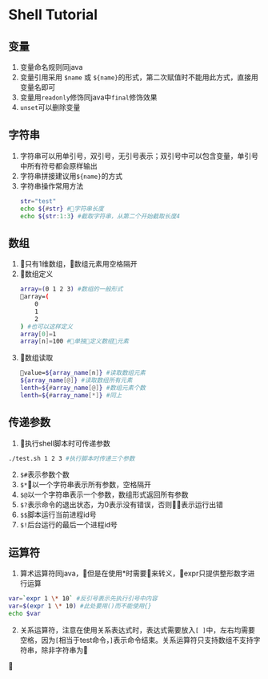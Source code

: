 # Shell Tutorial
## 变量
1. 变量命名规则同java
2. 变量引用采用 ```$name``` 或 ```${name}```的形式，第二次赋值时不能用此方式，直接用变量名即可
3. 变量用```readonly```修饰同java中```final```修饰效果
4. ```unset```可以删除变量
## 字符串
1. 字符串可以用单引号，双引号，无引号表示；双引号中可以包含变量，单引号中所有符号都会原样输出
2. 字符串拼接建议用```${name}```的方式
3. 字符串操作常用方法
    ```bash
    str="test"
    echo ${#str} #字符串长度
    echo ${str:1:3} #截取字符串，从第二个开始截取长度4
    ```
## 数组
1. 只有1维数组，数组元素用空格隔开
2. 数组定义
    ```bash
    array=(0 1 2 3) #数组的一般形式
    array=(
        0
        1
        2
    ) #也可以这样定义
    array[0]=1
    array[n]=100 #单独定义数组元素
    ```
3. 数组读取
    ```bash
    value=${array_name[n]} #读取数组元素
    ${array_name[@]} #读取数组所有元素
    lenth=${#array_name[@]} #数组元素个数
    lenth=${#array_name[*]} #同上
    ```
## 传递参数
1. 执行shell脚本时可传递参数
```bash
./test.sh 1 2 3 #执行脚本时传递三个参数
```
2. ```$#```表示参数个数
3. ```$*```以一个字符串表示所有参数，空格隔开
4. ```$@```以一个字符串表示一个参数，数组形式返回所有参数
5. ```$?```表示命令的退出状态，为0表示没有错误，否则表示运行出错
6. ```$$```脚本运行当前进程id号
7. ```$!```后台运行的最后一个进程id号
## 运算符
1. 算术运算符同java，但是在使用*时需要\来转义，expr只提供整形数字进行运算
```bash
var=`expr 1 \* 10` #反引号表示先执行引号中内容
var=$(expr 1 \* 10) #此处要用()而不能使用{}
echo $var
```
2. 关系运算符，注意在使用关系表达式时，表达式需要放入``` [ ] ```中，左右均需要空格，因为```[```相当于test命令，```]```表示命令结束。关系运算符只支持数组不支持字符串，除非字符串为

